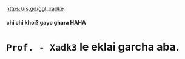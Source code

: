 https://is.gd/ggl_xadke

#### chi chi khoi? gayo ghara HAHA

# `Prof. - Xadk3` le eklai garcha aba.
